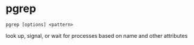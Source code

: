 # pgrep

```
pgrep [options] <pattern>
```

look up, signal, or wait for processes based on name and other attributes
